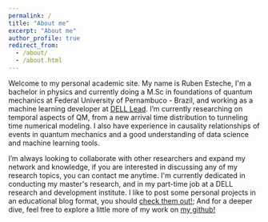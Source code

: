 ```yaml
---
permalink: /
title: "About me"
excerpt: "About me"
author_profile: true
redirect_from: 
  - /about/
  - /about.html
---
```



Welcome to my personal academic site. My name is Ruben Esteche, I'm a bachelor in physics and currently doing a M.Sc in foundations of quantum mechanics at Federal University of Pernambuco - Brazil, and working as a machine learning developer at [DELL Lead](https://leadfortaleza.com.br/portal). I’m currently researching on temporal aspects of QM, from a new arrival time distribution to tunneling time numerical modeling. I also have experience in causality relationships of events in quantum mechanics and a good understanding of data science and machine learning tools. 

I’m always looking to collaborate with other researchers and expand my network and knowledge, if you are interested in discussing any of my research topics, you can contact me anytime. I'm currently dedicated in conducting my master's research, and in my part-time job at a DELL research and development institute. I like to post some personal projects in an educational blog format, you should [check them out!](https://resteche.github.io/REsteche_blog/); And for a deeper dive, feel free to explore a little more of my work on [my github!](https://github.com/REsteche)
